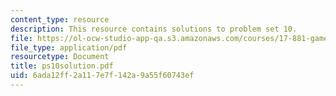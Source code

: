 ```yaml
---
content_type: resource
description: This resource contains solutions to problem set 10.
file: https://ol-ocw-studio-app-qa.s3.amazonaws.com/courses/17-881-game-theory-and-political-theory-fall-2004/6ada12ff2a117e7f142a9a55f60743ef_ps10solution.pdf
file_type: application/pdf
resourcetype: Document
title: ps10solution.pdf
uid: 6ada12ff-2a11-7e7f-142a-9a55f60743ef
---
```

